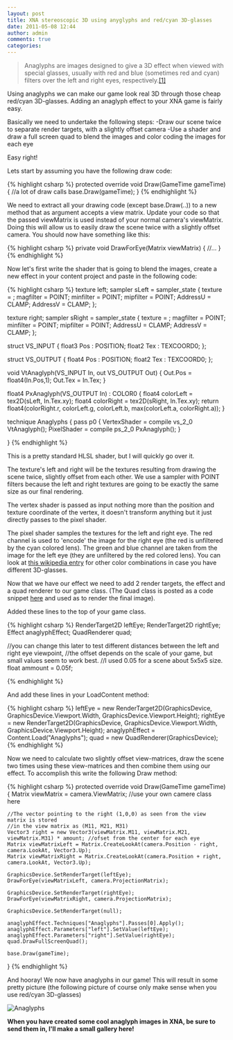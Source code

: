 ```yaml
---
layout: post
title: XNA stereoscopic 3D using anyglyphs and red/cyan 3D-glasses
date: 2011-05-08 12:44
author: admin
comments: true
categories:
---
```


<blockquote>Anaglyphs are images designed to give a 3D effect when viewed with special glasses, usually with red and blue (sometimes red and cyan) filters over the left and right eyes, respectively.<a href="http://hypnagogic.net/anaglyphs/">[1]</a></blockquote>

Using anaglyphs we can make our game look real 3D through those cheap red/cyan 3D-glasses. Adding an anaglyph effect to your XNA game is fairly easy.

Basically we need to undertake the following steps:
-Draw our scene twice to separate render targets, with a slightly offset camera
-Use a shader and draw a full screen quad to blend the images and color coding the images for each eye

Easy right!

Lets start by assuming you have the following draw code:

{% highlight csharp %}
protected override void Draw(GameTime gameTime)
{
    //a lot of draw calls
    base.Draw(gameTime);
}
{% endhighlight %}

We need to extract all your drawing code (except base.Draw(..)) to a new method that as argument accepts a view matrix. Update your code so that the passed viewMatrix is used instead of your normal camera's viewMatrix. Doing this will allow us to easily draw the scene twice with a slightly offset camera. You should now have something like this:

{% highlight csharp %}
private void DrawForEye(Matrix viewMatrix)
{
    //...
}
{% endhighlight %}

Now let's first write the shader that is going to blend the images, create a new effect in your content project and paste in the following code:

{% highlight csharp %}
texture left;
sampler sLeft = sampler_state
{
	texture = ;
	magfilter = POINT;
	minfilter = POINT;
	mipfilter = POINT;
	AddressU  = CLAMP;
	AddressV  = CLAMP;
};

texture right;
sampler sRight = sampler_state
{
	texture = ;
	magfilter = POINT;
	minfilter = POINT;
	mipfilter = POINT;
	AddressU  = CLAMP;
	AddressV  = CLAMP;
};

struct VS_INPUT
{
	float3 Pos : POSITION;
	float2 Tex : TEXCOORD0;
};

struct VS_OUTPUT
{
	float4 Pos : POSITION;
	float2 Tex : TEXCOORD0;
};

void VtAnaglyph(VS_INPUT In, out VS_OUTPUT Out)
{
	Out.Pos = float4(In.Pos,1);
	Out.Tex = In.Tex;
}

float4 PxAnaglyph(VS_OUTPUT In) : COLOR0
{
    float4 colorLeft = tex2D(sLeft, In.Tex.xy);
	float4 colorRight = tex2D(sRight, In.Tex.xy);
    return float4(colorRight.r, colorLeft.g, colorLeft.b, max(colorLeft.a, colorRight.a));
}

technique Anaglyphs
{
    pass p0
    {
        VertexShader = compile vs_2_0 VtAnaglyph();
        PixelShader = compile ps_2_0 PxAnaglyph();
    }

}
{% endhighlight %}

This is a pretty standard HLSL shader, but I will quickly go over it.

The texture's left and right will be the textures resulting from drawing the scene twice, slightly offset from each other. We use a sampler with POINT filters because the left and right textures are going to be exactly the same size as our final rendering.

The vertex shader is passed as input nothing more than the position and texture coordinate of the vertex, it doesn't transform anything but it just directly passes to the pixel shader.

The pixel shader samples the textures for the left and right eye. The red channel is used to 'encode' the image for the right eye (the red is unfiltered by the cyan colored lens). The green and blue channel are taken from the image for the left eye (they are unfiltered by the red colored lens). You can look at <a href="http://en.wikipedia.org/wiki/Anaglyphs#Possible_color_schemes">this wikipedia entry</a> for other color combinations in case you have different 3D-glasses.

Now that we have our effect we need to add 2 render targets, the effect and a quad renderer to our game class. (The Quad class is posted as a code snippet <a href="http://roy-t.nl/index.php/2011/05/07/codesnippet-quad-renderer/">here</a> and used as to render the final image).

Added these lines to the top of your game class.

{% highlight csharp %}
RenderTarget2D leftEye;
RenderTarget2D rightEye;
Effect anaglyphEffect;
QuadRenderer quad;

//you can change this later to test different distances between the left and right eye viewpoint,
//the offset depends on the scale of your game, but small values seem to work best.
//I used 0.05 for a scene about 5x5x5 size.
float ammount = 0.05f;

{% endhighlight %}

And add these lines in your LoadContent method:

{% highlight csharp %}
leftEye = new RenderTarget2D(GraphicsDevice, GraphicsDevice.Viewport.Width, GraphicsDevice.Viewport.Height);
rightEye = new RenderTarget2D(GraphicsDevice, GraphicsDevice.Viewport.Width, GraphicsDevice.Viewport.Height);
anaglyphEffect = Content.Load("Anaglyphs");
quad = new QuadRenderer(GraphicsDevice);
{% endhighlight %}

Now we need to calculate two slightly offset view-matrices, draw the scene two times using these view-matrices and then combine them using our effect. To accomplish this write the following Draw method:

{% highlight csharp %}
protected override void Draw(GameTime gameTime)
{
    Matrix viewMatrix = camera.ViewMatrix; //use your own camere class here

    //The vector pointing to the right (1,0,0) as seen from the view matrix is stored
    //in the view matrix as (M11, M21, M31)
    Vector3 right = new Vector3(viewMatrix.M11, viewMatrix.M21, viewMatrix.M31) * amount; //ofset from the center for each eye
    Matrix viewMatrixLeft = Matrix.CreateLookAt(camera.Position - right, camera.LookAt, Vector3.Up);
    Matrix viewMatrixRight = Matrix.CreateLookAt(camera.Position + right, camera.LookAt, Vector3.Up);

    GraphicsDevice.SetRenderTarget(leftEye);
    DrawForEye(viewMatrixLeft, camera.ProjectionMatrix);

    GraphicsDevice.SetRenderTarget(rightEye);
    DrawForEye(viewMatrixRight, camera.ProjectionMatrix);

    GraphicsDevice.SetRenderTarget(null);

    anaglyphEffect.Techniques["Anaglyphs"].Passes[0].Apply();
    anaglyphEffect.Parameters["left"].SetValue(leftEye);
    anaglyphEffect.Parameters["right"].SetValue(rightEye);
    quad.DrawFullScreenQuad();

    base.Draw(gameTime);
}
{% endhighlight %}

And hooray! We now have anaglyphs in our game! This will result in some pretty picture (the following picture of course only make sense when you use red/cyan 3D-glasses)

![Anaglyphs]({{site.url}}/files/anaglyphs.png)

<strong>When you have created some cool anaglyph images in XNA, be sure to send them in, I'll make a small gallery here!</strong>
